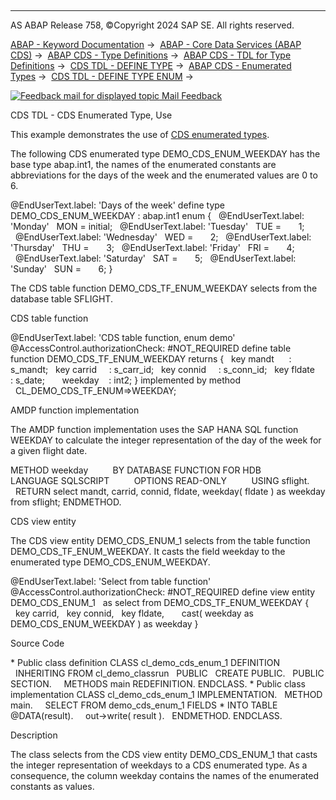   

* * *

AS ABAP Release 758, ©Copyright 2024 SAP SE. All rights reserved.

[ABAP - Keyword Documentation](https://help.sap.com/doc/abapdocu_latest_index_htm/latest/en-US/abenabap.htm) →  [ABAP - Core Data Services (ABAP CDS)](https://help.sap.com/doc/abapdocu_latest_index_htm/latest/en-US/abencds.htm) →  [ABAP CDS - Type Definitions](https://help.sap.com/doc/abapdocu_latest_index_htm/latest/en-US/abencds_tdl.htm) →  [ABAP CDS - TDL for Type Definitions](https://help.sap.com/doc/abapdocu_latest_index_htm/latest/en-US/abencds_types.htm) →  [CDS TDL - DEFINE TYPE](https://help.sap.com/doc/abapdocu_latest_index_htm/latest/en-US/abencds_define_type.htm) →  [ABAP CDS - Enumerated Types](https://help.sap.com/doc/abapdocu_latest_index_htm/latest/en-US/abencds_enumeration_types.htm) →  [CDS TDL - DEFINE TYPE ENUM](https://help.sap.com/doc/abapdocu_latest_index_htm/latest/en-US/abencds_define_enum_type.htm) → 

 [![](Mail.gif?object=Mail.gif "Feedback mail for displayed topic") Mail Feedback](mailto:f1_help@sap.com?subject=Feedback%20on%20ABAP%20Documentation&body=Document:%20CDS%20TDL%20-%20CDS%20Enumerated%20Type%2C%20Use%2C%20ABENCDS_ENUM_ABEXA%2C%20758%0D%0A%0D%0AError:%0D%0A%0D%0A%0D%0A%0D%0ASuggestion%20for%20improvement:)

CDS TDL - CDS Enumerated Type, Use

This example demonstrates the use of [CDS enumerated types](https://help.sap.com/doc/abapdocu_latest_index_htm/latest/en-US/abencds_enum_type_glosry.htm "Glossary Entry").

The following CDS enumerated type DEMO\_CDS\_ENUM\_WEEKDAY has the base type abap.int1, the names of the enumerated constants are abbreviations for the days of the week and the enumerated values are 0 to 6.

@EndUserText.label: 'Days of the week'
define type DEMO\_CDS\_ENUM\_WEEKDAY : abap.int1 enum
{
  @EndUserText.label: 'Monday'
  MON = initial;
  @EndUserText.label: 'Tuesday'
  TUE =       1;
  @EndUserText.label: 'Wednesday'
  WED =       2;
  @EndUserText.label: 'Thursday'
  THU =       3;
  @EndUserText.label: 'Friday'
  FRI =       4;
  @EndUserText.label: 'Saturday'
  SAT =       5;
  @EndUserText.label: 'Sunday'
  SUN =       6;
}

The CDS table function DEMO\_CDS\_TF\_ENUM\_WEEKDAY selects from the database table SFLIGHT.

CDS table function

@EndUserText.label: 'CDS table function, enum demo'
@AccessControl.authorizationCheck: #NOT\_REQUIRED
define table function DEMO\_CDS\_TF\_ENUM\_WEEKDAY
returns
{
  key mandt      : s\_mandt;
  key carrid     : s\_carr\_id;
  key connid     : s\_conn\_id;
  key fldate     : s\_date;
      weekday    : int2;
}
implemented by method
  CL\_DEMO\_CDS\_TF\_ENUM=>WEEKDAY;

AMDP function implementation

The AMDP function implementation uses the SAP HANA SQL function WEEKDAY to calculate the integer representation of the day of the week for a given flight date.

METHOD weekday
         BY DATABASE FUNCTION FOR HDB
         LANGUAGE SQLSCRIPT
         OPTIONS READ-ONLY
         USING sflight.
  RETURN
select
mandt,
carrid,
connid,
fldate,
weekday( fldate ) as weekday
from sflight;
ENDMETHOD.

CDS view entity

The CDS view entity DEMO\_CDS\_ENUM\_1 selects from the table function DEMO\_CDS\_TF\_ENUM\_WEEKDAY. It casts the field weekday to the enumerated type DEMO\_CDS\_ENUM\_WEEKDAY.

@EndUserText.label: 'Select from table function'
@AccessControl.authorizationCheck: #NOT\_REQUIRED
define view entity DEMO\_CDS\_ENUM\_1
  as select from DEMO\_CDS\_TF\_ENUM\_WEEKDAY
{
  key carrid,
  key connid,
  key fldate,
      cast( weekday as DEMO\_CDS\_ENUM\_WEEKDAY ) as weekday
}

Source Code   

\* Public class definition
CLASS cl\_demo\_cds\_enum\_1 DEFINITION
  INHERITING FROM cl\_demo\_classrun
  PUBLIC
  CREATE PUBLIC.
  PUBLIC SECTION.
    METHODS main REDEFINITION.
ENDCLASS.
\* Public class implementation
CLASS cl\_demo\_cds\_enum\_1 IMPLEMENTATION.
  METHOD main.
    SELECT FROM demo\_cds\_enum\_1 FIELDS \* INTO TABLE @DATA(result).
    out->write( result ).
  ENDMETHOD.
ENDCLASS.

Description   

The class selects from the CDS view entity DEMO\_CDS\_ENUM\_1 that casts the integer representation of weekdays to a CDS enumerated type. As a consequence, the column weekday contains the names of the enumerated constants as values.